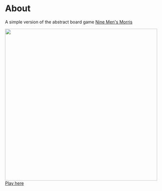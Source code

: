 # About
A simple version of the abstract board game <a href="https://en.wikipedia.org/wiki/Nine_Men%27s_Morris">Nine Men's Morris</a>

<div>
<a href="//gotankersley.github.io/9mm/">
<img src="http://gotankersley.github.io/9mm/img/example.png" border="0" style="width:500px" />
</a>
</div>
<a href="//gotankersley.github.io/9mm/">Play here</a>